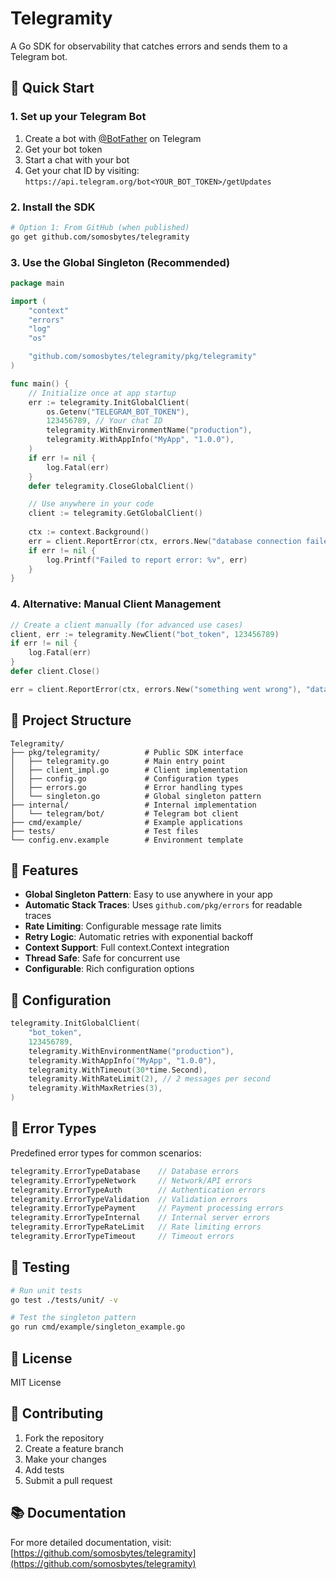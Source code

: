 # Telegramity

A Go SDK for observability that catches errors and sends them to a Telegram bot.

## 🚀 Quick Start

### 1. Set up your Telegram Bot

1. Create a bot with [@BotFather](https://t.me/botfather) on Telegram
2. Get your bot token
3. Start a chat with your bot
4. Get your chat ID by visiting: `https://api.telegram.org/bot<YOUR_BOT_TOKEN>/getUpdates`

### 2. Install the SDK

```bash
# Option 1: From GitHub (when published)
go get github.com/somosbytes/telegramity

```

### 3. Use the Global Singleton (Recommended)

```go
package main

import (
    "context"
    "errors"
    "log"
    "os"

    "github.com/somosbytes/telegramity/pkg/telegramity"
)

func main() {
    // Initialize once at app startup
    err := telegramity.InitGlobalClient(
        os.Getenv("TELEGRAM_BOT_TOKEN"),
        123456789, // Your chat ID
        telegramity.WithEnvironmentName("production"),
        telegramity.WithAppInfo("MyApp", "1.0.0"),
    )
    if err != nil {
        log.Fatal(err)
    }
    defer telegramity.CloseGlobalClient()

    // Use anywhere in your code
    client := telegramity.GetGlobalClient()
    
    ctx := context.Background()
    err = client.ReportError(ctx, errors.New("database connection failed"), telegramity.ErrorTypeDatabase)
    if err != nil {
        log.Printf("Failed to report error: %v", err)
    }
}
```

### 4. Alternative: Manual Client Management

```go
// Create a client manually (for advanced use cases)
client, err := telegramity.NewClient("bot_token", 123456789)
if err != nil {
    log.Fatal(err)
}
defer client.Close()

err = client.ReportError(ctx, errors.New("something went wrong"), "database")
```

## 📁 Project Structure

```
Telegramity/
├── pkg/telegramity/          # Public SDK interface
│   ├── telegramity.go        # Main entry point
│   ├── client_impl.go        # Client implementation
│   ├── config.go             # Configuration types
│   ├── errors.go             # Error handling types
│   └── singleton.go          # Global singleton pattern
├── internal/                 # Internal implementation
│   └── telegram/bot/         # Telegram bot client
├── cmd/example/              # Example applications
├── tests/                    # Test files
└── config.env.example        # Environment template
```

## 🎯 Features

- **Global Singleton Pattern**: Easy to use anywhere in your app
- **Automatic Stack Traces**: Uses `github.com/pkg/errors` for readable traces
- **Rate Limiting**: Configurable message rate limits
- **Retry Logic**: Automatic retries with exponential backoff
- **Context Support**: Full context.Context integration
- **Thread Safe**: Safe for concurrent use
- **Configurable**: Rich configuration options

## 🔧 Configuration

```go
telegramity.InitGlobalClient(
    "bot_token",
    123456789,
    telegramity.WithEnvironmentName("production"),
    telegramity.WithAppInfo("MyApp", "1.0.0"),
    telegramity.WithTimeout(30*time.Second),
    telegramity.WithRateLimit(2), // 2 messages per second
    telegramity.WithMaxRetries(3),
)
```

## 📝 Error Types

Predefined error types for common scenarios:

```go
telegramity.ErrorTypeDatabase    // Database errors
telegramity.ErrorTypeNetwork     // Network/API errors
telegramity.ErrorTypeAuth        // Authentication errors
telegramity.ErrorTypeValidation  // Validation errors
telegramity.ErrorTypePayment     // Payment processing errors
telegramity.ErrorTypeInternal    // Internal server errors
telegramity.ErrorTypeRateLimit   // Rate limiting errors
telegramity.ErrorTypeTimeout     // Timeout errors
```

## 🧪 Testing

```bash
# Run unit tests
go test ./tests/unit/ -v

# Test the singleton pattern
go run cmd/example/singleton_example.go
```

## 📄 License

MIT License

## 🤝 Contributing

1. Fork the repository
2. Create a feature branch
3. Make your changes
4. Add tests
5. Submit a pull request

## 📚 Documentation

For more detailed documentation, visit: [https://github.com/somosbytes/telegramity](https://github.com/somosbytes/telegramity) 